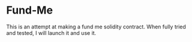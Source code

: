 # Fund-Me
This is an attempt at making a fund me solidity contract. When fully tried and tested, I will launch it and use it.
